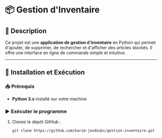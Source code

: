 # 📦 Gestion d'Inventaire

## 📌 Description
Ce projet est une **application de gestion d'inventaire** en Python qui permet d'ajouter, de supprimer, de rechercher et d'afficher des articles stockés. Il offre une interface en ligne de commande simple et intuitive.

---

## 🚀 Installation et Exécution

### 📥 Prérequis
- **Python 3.x** installé sur votre machine

### ▶️ Exécuter le programme
1. Clonez le dépôt GitHub :
   ```bash
   git clone https://github.com/karim-jendoubi/gestion-inventaire.git
